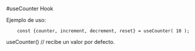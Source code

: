 #useCounter Hook

Ejemplo de uso:
```
    const {counter, increment, decrement, reset} = useCounter( 10 );

```

useCounter() // recibe un valor por defecto.